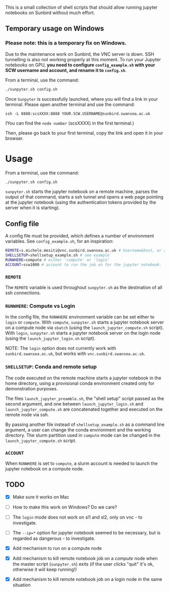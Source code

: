 This is a small collection of shell scripts that should allow running
jupyter notebooks on Sunbird without much effort.

## Temporary usage on Windows
### Please note: this is a temporary fix on Windows.
Due to the maintenance work on Sunbird, the VNC server is down. SSH tunnelling is also not working properly at this moment. To run your Jupyter notebooks on GPU, **you need to configure `config_example.sh` with your SCW username and account, and rename it to `config.sh`**.

From a terminal, use the command:
```bash
./sunpyter.sh config.sh
```
Once `Sunpyter` is successfully launched, where you will find a link in your terminal. Please open another terminal and use the command:

```
ssh -L 8888:scsXXXX:8888 YOUR.SCW.USERNAME@sunbird.swansea.ac.uk
```
(You can find the `node number` (scsXXXX) in the first terminal.)

Then, please go back to your first terminal, copy the link and open it in your browser.

# Usage
From a terminal, use the command:
```bash
./sunpyter.sh config.sh
```
`sunpyter.sh` starts the jupyter notebook on a remote machine, parses the output 
of that command, starts a ssh tunnel and opens a web page pointing at the 
jupyter notebook (using the authentication tokens provided by the server
when it is starting).

## Config file
A config file must be provided, which defines a number of environment 
variables. See `config_example.sh`, for an inspiration:
```bash
REMOTE=s.michele.mesiti@vnc.sunbird.swansea.ac.uk # Username&host, or alias
SHELLSETUP=shellsetup_example.sh # see example
RUNWHERE=compute # either 'compute' or 'login'
ACCOUNT=scw1000 # account to run the job on for the jupyter notebook.
```
### `REMOTE`
The `REMOTE` variable is used throughout `sunpyter.sh` as the destination of 
all ssh connections.

### `RUNWHERE`: Compute vs Login
In the config file, the `RUNWHERE` environment variable can be set either
to `login` or `compute`. With `compute`, `sunpyter.sh` starts a jupyter notebook 
server on a compute node via `sbatch` (using the `launch_jupyter_compute.sh` 
script).
With `login`, `sunpyter.sh` starts a jupyter notebook server on the login node
(using the `launch_jupyter_login.sh` script).

NOTE: The `login` option does not currently work with `sunbird.swansea.ac.uk`, 
but works with `vnc.sunbird.swansea.ac.uk`.

### `SHELLSETUP`: Conda and remote setup

The code executed on the remote machine starts a jupyter notebook in the home 
directory, using a provisional conda environment created only for demonstration
purposes.

The files `launch_jupyter_preamble.sh`, the "shell setup" script passed as the 
second argument, and one between `launch_jupyter_login.sh` and 
`launch_jupyter_compute.sh` are concatenated together and executed on the 
remote node via ssh.

By passing another file instead of `shellsetup_example.sh` as a command line 
argument, a user can change the conda environment and the working directory. 
The slurm partition used in `compute` mode can be changed in the 
`launch_jupyter_compute.sh` script. 

### `ACCOUNT`
When `RUNWHERE` is set to `compute`, a slurm account is needed to launch the
jupyter notebook on a compute node.


## TODO 
- [x] Make sure it works on Mac
- [ ] How to make this work on Windows? Do we care?
- [ ] The `login` mode does not work on sl1 and sl2, only on vnc - to investigate.
- [ ] The `--ip=*` option for jupyter notebook seemed to be necessary, but is 
      regarded as dangerous - to investigate.
- [x] Add mechanism to run on a compute node
- [x] Add mechanism to kill remote notebook job on a *compute* node when the master 
      script (`sunpyter.sh`) exits (if the user clicks "quit" it's ok, otherwise it 
      will keep running!)
- [x] Add mechanism to kill remote notebook job on a login node in the same 
      situation

